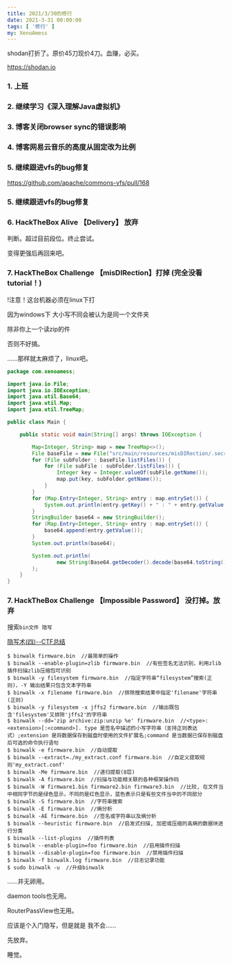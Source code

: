 ```yaml
---
title: 2021/3/30的修行
date: 2021-3-31 00:00:00
tags: [ '修行' ]
my: XenoAmess
---
```


shodan打折了。原价45刀现价4刀。血赚，必买。

https://shodan.io

### 1. 上班

### 2. 继续学习《深入理解Java虚拟机》

### 3. 博客关闭browser sync的错误影响

### 4. 博客网易云音乐的高度从固定改为比例

### 5. 继续跟进vfs的bug修复

https://github.com/apache/commons-vfs/pull/168

### 5. 继续跟进vfs的bug修复

### 6. HackTheBox Alive 【Delivery】 放弃

判断。超过目前段位。终止尝试。

变得更强后再回来吧。

### 7. HackTheBox Challenge 【misDIRection】打掉 (完全没看tutorial！)

!注意！这台机器必须在linux下打

因为windows下 大小写不同会被认为是同一个文件夹

除非你上一个读zip的件

否则不好搞。

……那样就太麻烦了，linux吧。

```java
package com.xenoamess;

import java.io.File;
import java.io.IOException;
import java.util.Base64;
import java.util.Map;
import java.util.TreeMap;

public class Main {

    public static void main(String[] args) throws IOException {

        Map<Integer, String> map = new TreeMap<>();
        File baseFile = new File("src/main/resources/misDIRection/.secret");
        for (File subFolder : baseFile.listFiles()) {
            for (File subFile : subFolder.listFiles()) {
                Integer key = Integer.valueOf(subFile.getName());
                map.put(key, subFolder.getName());
            }
        }
        for (Map.Entry<Integer, String> entry : map.entrySet()) {
            System.out.println(entry.getKey() + " : " + entry.getValue());
        }
        StringBuilder base64 = new StringBuilder();
        for (Map.Entry<Integer, String> entry : map.entrySet()) {
            base64.append(entry.getValue());
        }
        System.out.println(base64);

        System.out.println(
                new String(Base64.getDecoder().decode(base64.toString()))
        );
    }
}
```

### 7. HackTheBox Challenge 【Impossible Password】 没打掉。放弃

搜索`bin文件 隐写`

[隐写术(四)--CTF总结](https://www.killshadow.xyz/2019/06/06/%E9%9A%90%E5%86%99%E6%9C%AF(%E5%9B%9B)--CTF%E6%80%BB%E7%BB%93/)

```
$ binwalk firmware.bin  //最简单的操作
$ binwalk --enable-plugin=zlib firmware.bin  //有些签名无法识别，利用zlib插件扫描zlib压缩包可识别
$ binwalk -y filesystem firmware.bin  //指定字符串“filesystem”搜索(正则)，-Y 输出结果只包含文本字符串
$ binwalk -x filename firmware.bin  //排除搜索结果中指定'filename'字符串(正则)
$ binwalk -y filesystem -x jffs2 firmware.bin  //输出既包含'filesystem'又排除'jffs2'的字符串
$ binwalk --dd='zip archive:zip:unzip %e' firmware.bin  //<type>:<extension>[:<command>]. type 是签名中描述的小写字符串（支持正则表达式）;extension 是将数据保存到磁盘时使用的文件扩展名;command 是当数据已保存到磁盘后可选的命令执行语句
$ binwalk -e firmware.bin  //自动提取
$ binwalk --extract=./my_extract.conf firmware.bin  //自定义提取规则'my_extract.conf'
$ binwalk -Me firmware.bin  //递归提取(8层)
$ binwalk -A firmware.bin  //扫描与功能相关联的各种框架操作码
$ binwalk -W firmware1.bin firmware2.bin firmware3.bin  //比较, 在文件当中相同字节的是绿色显示，不同的是红色显示，蓝色表示只是有些文件当中的不同部分
$ binwalk -S firmware.bin  //字符串搜索
$ binwalk -E firmware.bin  //熵分析
$ binwalk -AE firmware.bin  //签名或字符串以及熵分析
$ binwalk --heuristic firmware.bin  //启发式扫描, 加密或压缩的高熵的数据块进行分类
$ binwalk --list-plugins  //插件列表
$ binwalk --enable-plugin=foo firmware.bin  //启用插件扫描
$ binwalk --disable-plugin=foo firmware.bin  //禁用插件扫描
$ binwalk -f binwalk.log firmware.bin  //日志记录功能
$ sudo binwalk -u  //升级binwalk
```

……并无卵用。

daemon tools也无用。

RouterPassView也无用。

应该是个入门隐写，但是就是 我不会……

先放弃。

睡觉。
